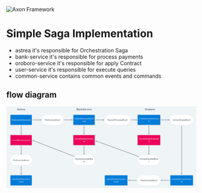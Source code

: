 ![Axon Framework](https://img.shields.io/badge/Axon%20Framework-%204.5.3-blue)

# Simple Saga Implementation

* astrea it's responsible for Orchestration Saga
* bank-service it's responsible for process payments
* oroboro-service it's responsible for apply Contract
* user-service it's responsible for execute queries
* common-service contains common events and commands

## flow diagram

![Diagram](docs/saga.png)
